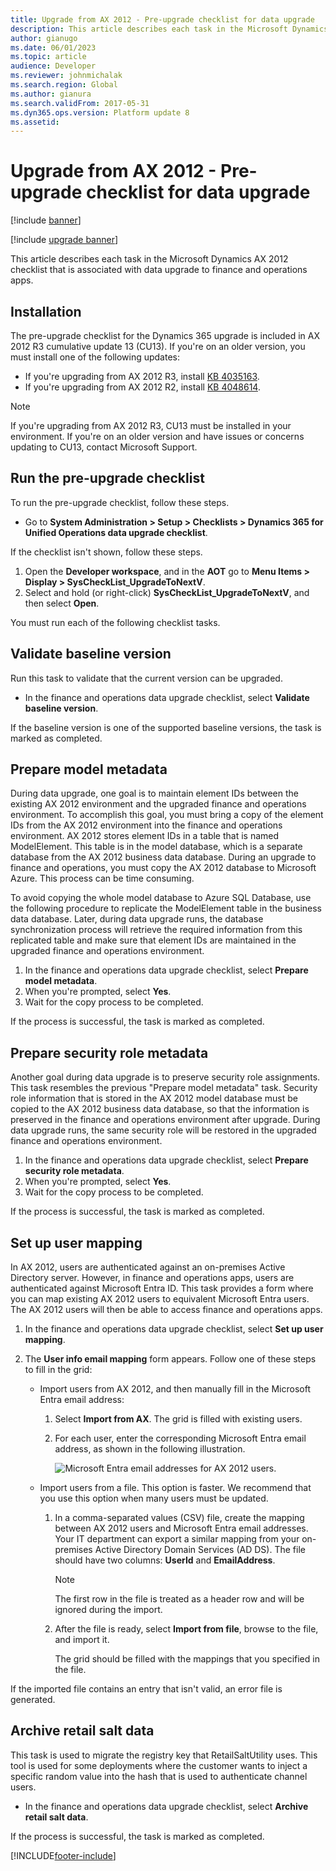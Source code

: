 ```yaml
---
title: Upgrade from AX 2012 - Pre-upgrade checklist for data upgrade
description: This article describes each task in the Microsoft Dynamics AX 2012 checklist that is associated with data upgrade to finance and operations apps.
author: gianugo
ms.date: 06/01/2023
ms.topic: article
audience: Developer
ms.reviewer: johnmichalak
ms.search.region: Global
ms.author: gianura
ms.search.validFrom: 2017-05-31
ms.dyn365.ops.version: Platform update 8
ms.assetid: 
---
```


# Upgrade from AX 2012 - Pre-upgrade checklist for data upgrade

[!include [banner](../includes/banner.md)]

[!include [upgrade banner](../includes/upgrade-banner.md)]

This article describes each task in the Microsoft Dynamics AX 2012 checklist that is associated with data upgrade to finance and operations apps.

## Installation

The pre-upgrade checklist for the Dynamics 365 upgrade is included in AX 2012 R3 cumulative update 13 (CU13). If you're on an older version, you must install one of the following updates: 

- If you're upgrading from AX 2012 R3, install [KB 4035163](https://go.microsoft.com/fwlink/?linkid=852255).
- If you're upgrading from AX 2012 R2, install [KB 4048614](https://go.microsoft.com/fwlink/?linkid=869025).

> [!NOTE] 
> If you're upgrading from AX 2012 R3, CU13 must be installed in your environment. If you're on an older version and have issues or concerns updating to CU13, contact Microsoft Support.

## Run the pre-upgrade checklist

To run the pre-upgrade checklist, follow these steps.

- Go to **System Administration \> Setup \> Checklists \> Dynamics 365 for Unified Operations data upgrade checklist**.	

If the checklist isn't shown, follow these steps.

1. Open the **Developer workspace**, and in the **AOT** go to **Menu Items \> Display \> SysCheckList\_UpgradeToNextV**.
2. Select and hold (or right-click) **SysCheckList\_UpgradeToNextV**, and then select **Open**.

You must run each of the following checklist tasks. 

## Validate baseline version

Run this task to validate that the current version can be upgraded.

- In the finance and operations data upgrade checklist, select **Validate baseline version**.

If the baseline version is one of the supported baseline versions, the task is marked as completed.

## Prepare model metadata

During data upgrade, one goal is to maintain element IDs between the existing AX 2012 environment and the upgraded finance and operations environment. To accomplish this goal, you must bring a copy of the element IDs from the AX 2012 environment into the finance and operations environment. AX 2012 stores element IDs in a table that is named ModelElement. This table is in the model database, which is a separate database from the AX 2012 business data database. During an upgrade to finance and operations, you must copy the AX 2012 database to Microsoft Azure. This process can be time consuming. 

To avoid copying the whole model database to Azure SQL Database, use the following procedure to replicate the ModelElement table in the business data database. Later, during data upgrade runs, the database synchronization process will retrieve the required information from this replicated table and make sure that element IDs are maintained in the upgraded finance and operations environment.

1. In the finance and operations data upgrade checklist, select **Prepare model metadata**.
2. When you're prompted, select **Yes**.
3. Wait for the copy process to be completed.

If the process is successful, the task is marked as completed.

## Prepare security role metadata

Another goal during data upgrade is to preserve security role assignments. This task resembles the previous "Prepare model metadata" task. Security role information that is stored in the AX 2012 model database must be copied to the AX 2012 business data database, so that the information is preserved in the finance and operations environment after upgrade. During data upgrade runs, the same security role will be restored in the upgraded finance and operations environment.

1. In the finance and operations data upgrade checklist, select **Prepare security role metadata**.
1. When you're prompted, select **Yes**.
1. Wait for the copy process to be completed.

If the process is successful, the task is marked as completed.

## Set up user mapping

In AX 2012, users are authenticated against an on-premises Active Directory server. However, in finance and operations apps, users are authenticated against Microsoft Entra ID. This task provides a form where you can map existing AX 2012 users to equivalent Microsoft Entra users. The AX 2012 users will then be able to access finance and operations apps.

1. In the finance and operations data upgrade checklist, select **Set up user mapping**.
2. The **User info email mapping** form appears. Follow one of these steps to fill in the grid:

    - Import users from AX 2012, and then manually fill in the Microsoft Entra email address:

        1. Select **Import from AX**. The grid is filled with existing users.
        1. For each user, enter the corresponding Microsoft Entra email address, as shown in the following illustration.

            ![Microsoft Entra email addresses for AX 2012 users.](media/userInfoEmailMapping.png)

    - Import users from a file. This option is faster. We recommend that you use this option when many users must be updated.

        1. In a comma-separated values (CSV) file, create the mapping between AX 2012 users and Microsoft Entra email addresses. Your IT department can export a similar mapping from your on-premises Active Directory Domain Services (AD DS). The file should have two columns: **UserId** and **EmailAddress**.

            > [!NOTE]
            > The first row in the file is treated as a header row and will be ignored during the import.

        2. After the file is ready, select **Import from file**, browse to the file, and import it.

            The grid should be filled with the mappings that you specified in the file.

If the imported file contains an entry that isn't valid, an error file is generated.


## Archive retail salt data

This task is used to migrate the registry key that RetailSaltUtility uses. This tool is used for some deployments where the customer wants to inject a specific random value into the hash that is used to authenticate channel users.

- In the finance and operations data upgrade checklist, select **Archive retail salt data**.

If the process is successful, the task is marked as completed.


[!INCLUDE[footer-include](../../../includes/footer-banner.md)]